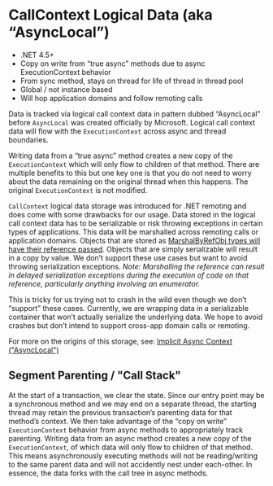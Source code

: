 ﻿# CallContext Logical Data (aka “AsyncLocal”)

* .NET 4.5+
* Copy on write from “true async” methods due to async ExecutionContext behavior
* From sync method, stays on thread for life of thread in thread pool
* Global / not instance based
* Will hop application domains and follow remoting calls 

Data is tracked via logical call context data in pattern dubbed “AsyncLocal” before `AsyncLocal` was created officially by Microsoft. Logical call context data will flow with the `ExecutionContext` across async and thread boundaries. 

Writing data from a “true async” method creates a new copy of the `ExecutionContext` which will only flow to children of that method. There are multiple benefits to this but one key one is that you do not need to worry about the data remaining on the original thread when this happens. The original `ExecutionContext` is not modified.

`CallContext` logical data storage was introduced for .NET remoting and does come with some drawbacks for our usage. Data stored in the logical call context data has to be serializable or risk throwing exceptions in certain types of applications. This data will be marshalled across remoting calls or application domains. Objects that are stored as [MarshalByRefObj types will have their reference passed](https://docs.microsoft.com/en-us/dotnet/standard/serialization/serialization-concepts#marshal-by-value). Objects that are simply serializable will result in a copy by value. We don’t support these use cases but want to avoid throwing serialization exceptions. *Note: Marshalling the reference can result in delayed serialization exceptions during the execution of code on that reference, particularly anything involving an enumerator.*

This is tricky for us trying not to crash in the wild even though we don’t “support” these cases. Currently, we are wrapping data in a serializable container that won’t actually serialize the underlying data. We hope to avoid crashes but don’t intend to support cross-app domain calls or remoting.

For more on the origins of this storage, see: [Implicit Async Context ("AsyncLocal")](https://blog.stephencleary.com/2013/04/implicit-async-context-asynclocal.html)

## Segment Parenting / "Call Stack"

At the start of a transaction, we clear the state. Since our entry point may be a synchronous method and we may end on a separate thread, the starting thread may retain the previous transaction’s parenting data for that method’s context. We then take advantage of the “copy on write” `ExecutionContext` behavior from async methods to appropriately track parenting. Writing data from an async method creates a new copy of the `ExecutionContext`, of which data will only flow to children of that method. This means asynchronously executing methods will not be reading/writing to the same parent data and will not accidently nest under each-other. In essence, the data forks with the call tree in async methods.



